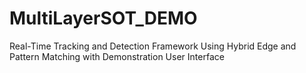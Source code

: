 # MultiLayerSOT_DEMO
Real-Time Tracking and Detection Framework Using Hybrid Edge and Pattern Matching with Demonstration User Interface
